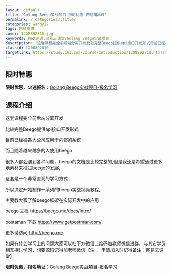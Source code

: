 ```yaml
---
layout: default
title: 'Golang Beego实战项目-限时优惠-网易精品课'
permalink: /:categories/:title/
categories: wangyi2
tags: 网易提供
cover: 1208892810.jpg
keywords: 精选网课,网易云课堂,Golang Beego实战项目
description: '这套课程完全前后端分离开发比较完整Beego提供api接口开发形式目前已经被各大公司应用于内部的系统而且随着越来越多的人'
classid: 1208892810
targetlink: https://study.163.com/course/introduction/1208892810.htm?share=1&shareId=1025206652&utm_campaign=share&utm_medium=iphoneShare&utm_source=&utm_u=1025206652
---
```


## 限时特惠

**限时优惠，火速报名**：[Golang Beego实战项目-报名学习](https://study.163.com/course/introduction/1208892810.htm?share=1&shareId=1025206652&utm_campaign=share&utm_medium=iphoneShare&utm_source=&utm_u=1025206652)

## 课程介绍

这套课程完全前后端分离开发

比较完整Beego提供api接口开发形式

目前已经被各大公司应用于内部的系统

而且随着越来越多的人使用beego

很多人都会遇到各种问题，beego的文档是比较完整的,但是我还是希望通过更多地素材来推进beego的发展,

这套是一个非常直观的学习方式；

所以决定开始制作一系列的beego实战视频教程,

主要教大家了解beego框架在实际开发中的应用

beego 文档 https://beego.me/docs/intro/

postaman 下载 https://www.getpostman.com/

更多请访问 http://beego.me



如果有什么学习上的问题大家可以扫下方微信二维码加老师微信进群，与其它学员相互探讨学习，想要源码记得加老师微信【注 ： 申请加入时记得备注：网易云课堂】

**限时优惠，报名地址**：[Golang Beego实战项目-报名学习](https://study.163.com/course/introduction/1208892810.htm?share=1&shareId=1025206652&utm_campaign=share&utm_medium=iphoneShare&utm_source=&utm_u=1025206652)

